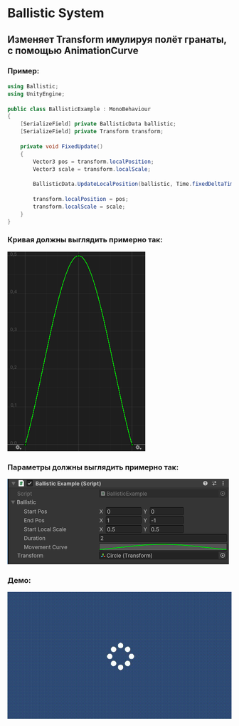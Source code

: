 # Ballistic System

## Изменяет Transform имулируя полёт гранаты, с помощью AnimationCurve

### Пример:

```csharp
using Ballistic;
using UnityEngine;

public class BallisticExample : MonoBehaviour
{
    [SerializeField] private BallisticData ballistic;
    [SerializeField] private Transform transform;

    private void FixedUpdate()
    {
        Vector3 pos = transform.localPosition;
        Vector3 scale = transform.localScale;
        
        BallisticData.UpdateLocalPosition(ballistic, Time.fixedDeltaTime, ref pos, ref scale);
        
        transform.localPosition = pos;
        transform.localScale = scale;
    }
}
```
### Кривая должны выглядить примерно так:
![img.png](img.png)
### Параметры должны выглядить примерно так:
![img.png](img2.png)
### Демо:
![img.gif](img3.gif)